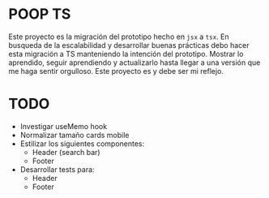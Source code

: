 # POOP TS

Este proyecto es la migración del prototipo hecho en `jsx` a `tsx`. En busqueda de la escalabilidad y desarrollar buenas prácticas debo hacer esta migración a TS manteniendo la intención del prototipo. Mostrar lo aprendido, seguir aprendiendo y actualizarlo hasta llegar a una versión que me haga sentir orgulloso. Este proyecto es y debe ser mi reflejo.

# TODO 
- Investigar useMemo hook
- Normalizar tamaño cards mobile
- Estilizar los siguientes componentes:
  - Header (search bar)
  - Footer
- Desarrollar tests para:
  - Header
  - Footer